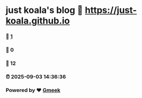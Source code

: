 # just koala's blog :link: https://just-koala.github.io 
### :page_facing_up: [1](https://just-koala.github.io/tag.html) 
### :speech_balloon: 0 
### :hibiscus: 12 
### :alarm_clock: 2025-09-03 14:36:36 
### Powered by :heart: [Gmeek](https://github.com/Meekdai/Gmeek)
